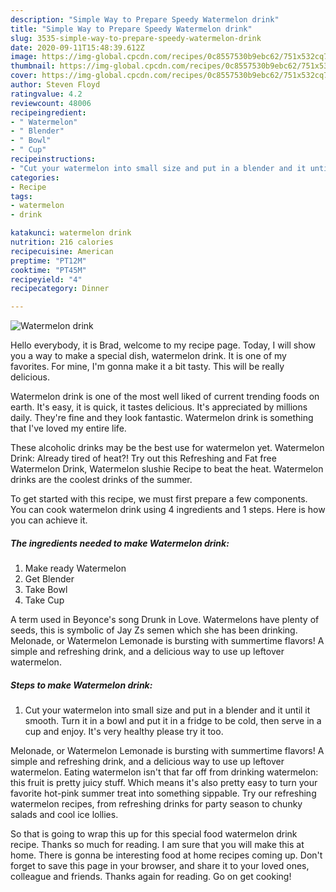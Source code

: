 ```yaml
---
description: "Simple Way to Prepare Speedy Watermelon drink"
title: "Simple Way to Prepare Speedy Watermelon drink"
slug: 3535-simple-way-to-prepare-speedy-watermelon-drink
date: 2020-09-11T15:48:39.612Z
image: https://img-global.cpcdn.com/recipes/0c8557530b9ebc62/751x532cq70/watermelon-drink-recipe-main-photo.jpg
thumbnail: https://img-global.cpcdn.com/recipes/0c8557530b9ebc62/751x532cq70/watermelon-drink-recipe-main-photo.jpg
cover: https://img-global.cpcdn.com/recipes/0c8557530b9ebc62/751x532cq70/watermelon-drink-recipe-main-photo.jpg
author: Steven Floyd
ratingvalue: 4.2
reviewcount: 48006
recipeingredient:
- " Watermelon"
- " Blender"
- " Bowl"
- " Cup"
recipeinstructions:
- "Cut your watermelon into small size and put in a blender and it until it smooth. Turn it in a bowl and put it in a fridge to be cold, then serve in a cup and enjoy. It&#39;s very healthy please try it too."
categories:
- Recipe
tags:
- watermelon
- drink

katakunci: watermelon drink 
nutrition: 216 calories
recipecuisine: American
preptime: "PT12M"
cooktime: "PT45M"
recipeyield: "4"
recipecategory: Dinner

---
```



![Watermelon drink](https://img-global.cpcdn.com/recipes/0c8557530b9ebc62/751x532cq70/watermelon-drink-recipe-main-photo.jpg)

Hello everybody, it is Brad, welcome to my recipe page. Today, I will show you a way to make a special dish, watermelon drink. It is one of my favorites. For mine, I'm gonna make it a bit tasty. This will be really delicious.

Watermelon drink is one of the most well liked of current trending foods on earth. It's easy, it is quick, it tastes delicious. It's appreciated by millions daily. They're fine and they look fantastic. Watermelon drink is something that I've loved my entire life.

These alcoholic drinks may be the best use for watermelon yet. Watermelon Drink: Already tired of heat?! Try out this Refreshing and Fat free Watermelon Drink, Watermelon slushie Recipe to beat the heat. Watermelon drinks are the coolest drinks of the summer.


To get started with this recipe, we must first prepare a few components. You can cook watermelon drink using 4 ingredients and 1 steps. Here is how you can achieve it.

<!--inarticleads1-->

##### The ingredients needed to make Watermelon drink:

1. Make ready  Watermelon
1. Get  Blender
1. Take  Bowl
1. Take  Cup


A term used in Beyonce&#39;s song Drunk in Love. Watermelons have plenty of seeds, this is symbolic of Jay Zs semen which she has been drinking. Melonade, or Watermelon Lemonade is bursting with summertime flavors! A simple and refreshing drink, and a delicious way to use up leftover watermelon. 

<!--inarticleads2-->

##### Steps to make Watermelon drink:

1. Cut your watermelon into small size and put in a blender and it until it smooth. Turn it in a bowl and put it in a fridge to be cold, then serve in a cup and enjoy. It&#39;s very healthy please try it too.


Melonade, or Watermelon Lemonade is bursting with summertime flavors! A simple and refreshing drink, and a delicious way to use up leftover watermelon. Eating watermelon isn&#39;t that far off from drinking watermelon: this fruit is pretty juicy stuff. Which means it&#39;s also pretty easy to turn your favorite hot-pink summer treat into something sippable. Try our refreshing watermelon recipes, from refreshing drinks for party season to chunky salads and cool ice lollies. 

So that is going to wrap this up for this special food watermelon drink recipe. Thanks so much for reading. I am sure that you will make this at home. There is gonna be interesting food at home recipes coming up. Don't forget to save this page in your browser, and share it to your loved ones, colleague and friends. Thanks again for reading. Go on get cooking!

